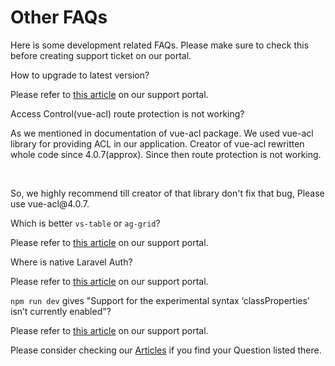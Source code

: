 # Other FAQs

<box header>

Here is some development related FAQs. Please make sure to check this before creating support ticket on our portal.

</box>

<box>
  
<vs-collapse accordion type="margin">
 <vs-collapse-item>
   <div slot="header">
     <span class="text-base">How to upgrade to latest version?</span>
   </div>
   <p>Please refer to <a target="_blank" rel="nofollow" href="https://pixinvent.ticksy.com/article/15342">this article</a> on our support portal.</p>
 </vs-collapse-item>

 <vs-collapse-item>
   <div slot="header">
     <span class="text-base">Access Control(vue-acl) route protection is not working?</span>
   </div>
   <p>As we mentioned in documentation of vue-acl package. We used vue-acl library for providing ACL in our application. Creator of vue-acl rewritten whole code since 4.0.7(approx). Since then route protection is not working.</p>
   <br>
   <p>So, we highly recommend till creator of that library don't fix that bug, Please use vue-acl@4.0.7.</p>
 </vs-collapse-item>

 <vs-collapse-item>
   <div slot="header">
     <span class="text-base">Which is better <code>vs-table</code> or <code>ag-grid</code>?</span>
   </div>
   <p>Please refer to <a target="_blank" rel="nofollow" href="https://pixinvent.ticksy.com/article/15336">this article</a> on our support portal.</p>
 </vs-collapse-item>

 <vs-collapse-item>
   <div slot="header">
     <span class="text-base">Where is native Laravel Auth?</span>
   </div>
   <p>Please refer to <a target="_blank" rel="nofollow" href="https://pixinvent.ticksy.com/article/15338">this article</a> on our support portal.</p>
 </vs-collapse-item>

 <vs-collapse-item>
   <div slot="header">
     <span class="text-base"><code>npm run dev</code> gives "Support for the experimental syntax ‘classProperties’ isn’t currently enabled"?</span>
   </div>
   <p>Please refer to <a target="_blank" rel="nofollow" href="https://pixinvent.ticksy.com/article/15431">this article</a> on our support portal.</p>
 </vs-collapse-item>

</vs-collapse>

Please consider checking our [Articles](https://pixinvent.ticksy.com/articles/100014569) if you find your Question listed there.

</box>
